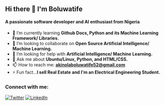 ## Hi there 👋 I'm Boluwatife ##
#### A passionate software developer and AI enthusiast from Nigeria ####

<!--
**boltechz/boltechz** is a ✨ _special_ ✨ repository because its `README.md` (this file) appears on your GitHub profile.

Here are some ideas to get you started:
-->

- 🌱 I’m currently learning <b>Github Docs, Python and its Machine Learning Framework/ Libraries.</b>
- 👯 I’m looking to collaborate on <b>Open Source Artificial Intelligence/ Machine Learning.</b>
- 🤔 I’m looking for help with <b>Artificial Intelligence/ Machine Learning.</b>
- 💬 Ask me about <b>Ubuntu/Linux, Python, and HTML/CSS.</b>
- 📫 How to reach me: <b>akinolaboluwatife52@gmail.com</b>
- ⚡ Fun fact...<b>I sell Real Estate and I'm an Electrical Engineering Student.</b>

### Connect with me: ###
[![Twitter](https://img.icons8.com/fluency/48/undefined/twitter.png)](https://twitter.com/i_Bolubot20)
[![LinkedIn](https://img.icons8.com/color/48/undefined/linkedin.png)](https://www.linkedin.com/in/boluwatife-akinola-2a777b207/)

